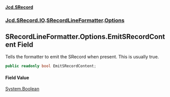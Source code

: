 #### [Jcd.SRecord](index.md 'index')
### [Jcd.SRecord.IO](Jcd.SRecord.IO.md 'Jcd.SRecord.IO').[SRecordLineFormatter](Jcd.SRecord.IO.SRecordLineFormatter.md 'Jcd.SRecord.IO.SRecordLineFormatter').[Options](Jcd.SRecord.IO.SRecordLineFormatter.Options.md 'Jcd.SRecord.IO.SRecordLineFormatter.Options')

## SRecordLineFormatter.Options.EmitSRecordContent Field

Tells the formatter to emit the SRecord when present. This is usually true.

```csharp
public readonly bool EmitSRecordContent;
```

#### Field Value
[System.Boolean](https://docs.microsoft.com/en-us/dotnet/api/System.Boolean 'System.Boolean')